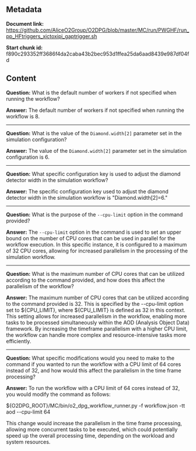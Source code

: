 ## Metadata

**Document link:** https://github.com/AliceO2Group/O2DPG/blob/master/MC/run/PWGHF/run_pp_HFtriggers_xictoxipi_gaptrigger.sh

**Start chunk id:** f890c293352ff3686f4da2caba43b2bec953d1ffea25da6aad8439e987df04fd

## Content

**Question:** What is the default number of workers if not specified when running the workflow?

**Answer:** The default number of workers if not specified when running the workflow is 8.

---

**Question:** What is the value of the `Diamond.width[2]` parameter set in the simulation configuration?

**Answer:** The value of the `Diamond.width[2]` parameter set in the simulation configuration is 6.

---

**Question:** What specific configuration key is used to adjust the diamond detector width in the simulation workflow?

**Answer:** The specific configuration key used to adjust the diamond detector width in the simulation workflow is "Diamond.width[2]=6."

---

**Question:** What is the purpose of the `--cpu-limit` option in the command provided?

**Answer:** The `--cpu-limit` option in the command is used to set an upper bound on the number of CPU cores that can be used in parallel for the workflow execution. In this specific instance, it is configured to a maximum of 32 CPU cores, allowing for increased parallelism in the processing of the simulation workflow.

---

**Question:** What is the maximum number of CPU cores that can be utilized according to the command provided, and how does this affect the parallelism of the workflow?

**Answer:** The maximum number of CPU cores that can be utilized according to the command provided is 32. This is specified by the --cpu-limit option set to ${CPU_LIMIT}, where ${CPU_LIMIT} is defined as 32 in this context. This setting allows for increased parallelism in the workflow, enabling more tasks to be processed simultaneously within the AOD (Analysis Object Data) framework. By increasing the timeframe parallelism with a higher CPU limit, the workflow can handle more complex and resource-intensive tasks more efficiently.

---

**Question:** What specific modifications would you need to make to the command if you wanted to run the workflow with a CPU limit of 64 cores instead of 32, and how would this affect the parallelism in the time frame processing?

**Answer:** To run the workflow with a CPU limit of 64 cores instead of 32, you would modify the command as follows:

${O2DPG_ROOT}/MC/bin/o2_dpg_workflow_runner.py -f workflow.json -tt aod --cpu-limit 64

This change would increase the parallelism in the time frame processing, allowing more concurrent tasks to be executed, which could potentially speed up the overall processing time, depending on the workload and system resources.